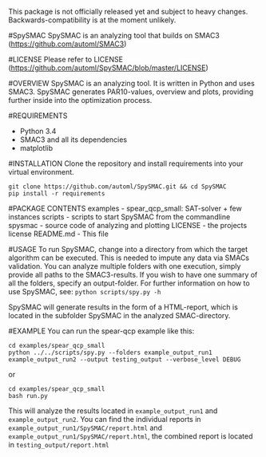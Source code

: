 This package is not officially released yet and subject to heavy changes. Backwards-compatibility is at the moment unlikely.

#SpySMAC SpySMAC is an analyzing tool that builds on SMAC3 (https://github.com/automl/SMAC3)

#LICENSE Please refer to LICENSE (https://github.com/automl/SpySMAC/blob/master/LICENSE)

#OVERVIEW SpySMAC is an analyzing tool. It is written in Python and uses SMAC3. SpySMAC generates PAR10-values, overview and plots, providing further inside into the optimization process.

#REQUIREMENTS
- Python 3.4
- SMAC3 and all its dependencies
- matplotlib

#INSTALLATION
Clone the repository and install requirements into your virtual environment.
```
git clone https://github.com/automl/SpySMAC.git && cd SpySMAC
pip install -r requirements
```

#PACKAGE CONTENTS
examples - spear_qcp_small: SAT-solver + few instances
scripts - scripts to start SpySMAC from the commandline
spysmac - source code of analyzing and plotting
LICENSE - the projects license
README.md - This file

#USAGE
To run SpySMAC, change into a directory from which the target algorithm can be executed. This is needed to impute any data via SMACs validation.
You can analyze multiple folders with one execution, simply provide all paths to the SMAC3-results. If you wish to have one summary of all the folders, specify an output-folder.
For further information on how to use SpySMAC, see:
`python scripts/spy.py -h`

SpySMAC will generate results in the form of a HTML-report, which is located in the subfolder SpySMAC in the analyzed SMAC-directory.

#EXAMPLE
You can run the spear-qcp example like this:
```
cd examples/spear_qcp_small
python ../../scripts/spy.py --folders example_output_run1 example_output_run2 --output testing_output --verbose_level DEBUG
```
or
```
cd examples/spear_qcp_small
bash run.py
```
This will analyze the results located in `example_output_run1` and `example_output_run2`.
You can find the individual reports in `example_output_run1/SpySMAC/report.html` and `example_output_run1/SpySMAC/report.html`,
the combined report is located in `testing_output/report.html`



